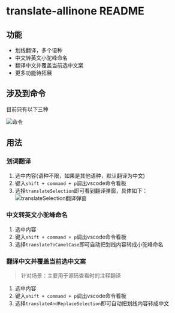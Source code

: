 # translate-allinone README

## 功能

* 划线翻译，多个语种
* 中文转英文小驼峰命名
* 翻译中文并覆盖当前选中文案
* 更多功能待拓展

## 涉及到命令

目前只有以下三种

![命令](https://p.ipic.vip/bf9k9x.png)

## 用法

### 划词翻译

1. 选中内容(语种不限，如果是其他语种，默认翻译为中文)
2. 键入`shift + command + p`调出vscode命令看板
3. 选择`translateSelection`即可看到翻译弹窗，具体如下：
  ![translateSelection翻译弹窗](https://p.ipic.vip/orl4xh.png)

### 中文转英文小驼峰命名

1. 选中内容
2. 键入`shift + command + p`调出vscode命令看板
3. 选择`translateToCamelCase`即可自动把划线内容转成小驼峰命名

### 翻译中文并覆盖当前选中文案

> 针对场景：主要用于源码查看时的注释翻译

1. 选中内容
2. 键入`shift + command + p`调出vscode命令看板
3. 选择`translateAndReplaceSelection`即可自动把划线内容转成中文


